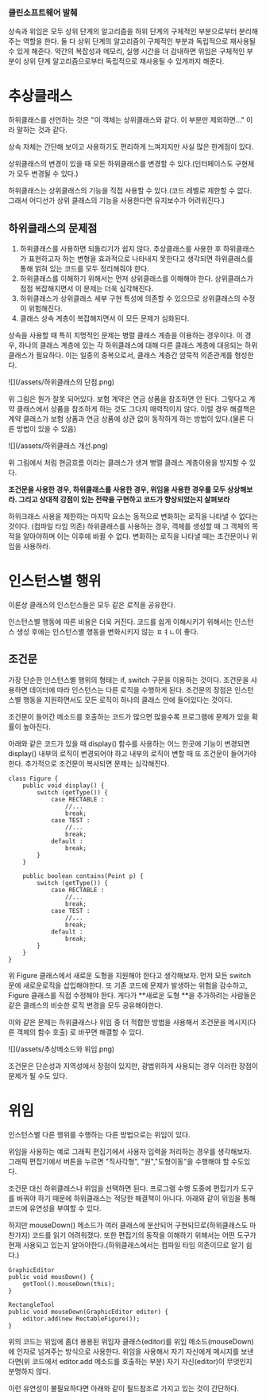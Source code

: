 ### 클린소프트웨어 발췌

상속과 위임은 모두 상위 단계의 알고리즘을 하위 단계의 구체적인 부분으로부터 분리해주는 역할을 한다. 둘 다 상위 단계의 알고리즘이 구체적인 부분과 독립적으로 재사용될 수 있게 해준다. 약간의 복잡성과 메모리, 실행 시간을 더 감내하면 위임은 구체적인 부분이 상위 단계 알고리즘으로부터 독립적으로 재사옹될 수 있게까지 해준다.

# 추상클래스

하위클래스를 선언하는 것은 "이 객체는 상위클래스와 같다. 이 부분만 제외하면..." 이라 말하는 것과 같다.

상속 자체는 간단해 보이고 사용하기도 편리하게 느껴지지만 사실 많은 한계점이 있다.

상위클래스의 변경이 있을 때 모든 하위클래스를 변경할 수 있다.\(인터페이스도 구현체가 모두 변경될 수 있다.\)

하위클래스는 상위클래스의 기능을 직접 사용할 수 있다.\(코드 레벨로 제한할 수 없다. 그래서 어디선가 상위 클래스의 기능을 사용한다면 유지보수가 어려워진다.\)

## 하위클래스의 문제점

1. 하위클래스를 사용하면 되돌리기가 쉽지 않다. 추상클래스를 사용한 후 하위클래스가 표현하고자 하는 변형을 효과적으로 나타내지 못한다고 생각되면 하위클래스를 통해 얽혀 있는 코드를 모두 정리해줘야 한다. 
2. 하위클래스를 이해하기 위해서는 먼저 상위클래스를 이해해야 한다. 상위클래스가 점점 복잡해지면서 이 문제는 더욱 심각해진다.
3. 하위클래스가 상위클래스 세부 구현 특성에 의존할 수 있으므로 상위클래스의 수정이 위험해진다. 
4. 클래스 상속 계층이 복잡해지면서 이 모든 문제가 심화된다.

상속을 사용할 때 특히 치명적인 문제는 병렬 클래스 계층을 이용하는 경우이다. 이 경우, 하나의 클래스 계층에 있는 각 하위클래스에 대해 다른 클래스 계층에 대응되는 하위클래스가 필요하다. 이는 일종의 중복으로서, 클래스 계층간 암묵적 의존관계를 형성한다.

![](/assets/하위클래스의 단점.png)

위 그림은 뭔가 잘못 되어있다. 보험 계약은 연금 상품을 참조하면 안 된다. 그렇다고 계약 클래스에서 상품을 참조하게 하는 것도 그다지 매력적이지 않다. 이럴 경우 해결책은 계약 클래스가 보험 상품과 연금 상품에 상관 없이 동작하게 하는 방법이 있다.\(물론 다른 방법이 있을 수 있음\)

![](/assets/하위클래스 개선.png)

위 그림에서 처럼 현금흐름 이라는 클래스가 생겨 병렬 클래스 계층이용을 방지할 수 있다.

**조건문을 사용한 경우, 하위클래스를 사용한 경우, 위임을 사용한 경우를 모두 상상해보라. 그리고 상대적 강점이 있는 전략을 구현하고 코드가 향상되었는지 살펴보라**

하위크래스 사용을 제한하는 마지막 요소는 동적으로 변화하는 로직을 나타낼 수 없다는 것이다. \(컴파일 타임 의존\) 하위클래스를 사용하는 경우, 객체를 생성할 때 그 객체의 목적을 알아야하며 이는 이후에 바뀔 수 없다. 변화하는 로직을 나타낼 때는 조건문이나 위임을 사용하라.

# 인스턴스별 행위

이론상 클래스의 인스턴스들은 모두 같은 로직을 공유한다.

인스턴스별 행동에 따른 비용은 더욱 커진다. 코드를 쉽게 이해시키기 위해서는 인스턴스 생성 후에는 인스턴스별 행동을 변화시키지 않는 ㅍㅕㄴ이 좋다.

## 조건문

가장 단순한 인스턴스별 행위의 형태는 if, switch 구문을 이용하는 것이다. 조건문을 사용하면 데이터에 따라 인스턴스는 다른 로직을 수행하게 된다. 조건문의 장점은 인스턴스별 행동을 지원하면서도 모든 로직이 하나의 클래스 안에 들어있다는 것이다.

조건문이 들어간 메소드를 호출하는 코드가 많으면 많을수록 프로그램에 문제가 있을 확률이 높아진다.

아래와 같은 코드가 있을 때 display\(\) 함수를 사용하는 어느 한곳에 기능이 변경되면 display\(\) 내부의 로직이 변경되어야 하고 내부의 로직이 변할 때 또 조건문이 들어가야한다. 추가적으로 조건문이 복사되면 문제는 심각해진다.

```
class Figure {
    public void display() {
        switch (getType()) {
            case RECTABLE :
                //...
                break;
            case TEST :
                //...
                break;
            default :
                break;
        }
    }

    public boolean contains(Point p) {
        switch (getType()) {
            case RECTABLE :
                //...
                break;
            case TEST :
                //...
                break;
            default :
                break;
        }
    }
}
```

위 Figure 클래스에서 새로운 도형을 지원해야 한다고 생각해보자. 먼저 모든 switch 문에 새로운로직을 삽입해야한다. 또 기존 코드에 문제가 발생하는 위험을 감수하고, Figure 클래스를 직접 수정해야 한다. 게다가 **새로운 도형 **을 추가하려는 사람들은 같은 클래스의 비슷한 로직 변경을 모두 공유해야한다.

이와 같은 문제는 하위클래스나 위임 중 더 적합한 방법을 사용해서 조건문을 메시지\(다른 객체의 함수 호출\) 로 바꾸면 해결할 수 있다.

![](/assets/추상메소드와 위임.png)

조건문은 단순성과 지역성에서 장점이 있지만, 광법위하게 사용되는 경우 이러한 장점이 문제가 될 수도 있다.

# 위임

인스턴스별 다른 행위를 수행하는 다른 방법으로는 위임이 있다.

위임을 사용하는 예로 그래픽 편집기에서 사용자 입력을 처리하는 경우를 생각해보자. 그래픽 편집기에서 버튼을 누르면 "직사각형", "원","도형이동"을 수행해야 할 수도있다.

조건문 대신 하위클래스나 위임을 선택하면 된다. 프로그램 수행 도중에 편집기가 도구를 바꿔야 하기 때문에 하위클래스는 적당한 해결책이 아니다. 아래와 같이 위임을 통해 코드에 유연성을 부여할 수 있다.

하지만 mouseDown\(\) 메소드가 여러 클래스에 분산되어 구현되므로\(하위클래스도 마찬가지\) 코드를 읽기 어려워졌다. 또한 편집기의 동작을 이해하기 위해서는 어떤 도구가 현재 사용되고 있는지 알아야한다.\(하위클래스에서는 컴파일 타임 의존이므로 알기 쉽다.\)

```
GraphicEditor
public void mousDown() {
    getTool().mouseDown(this);
}

RectangleTool
public void mouseDown(GraphicEditor editor) {
    editor.add(new RectableFigure());
}
```

위의 코드는 위임에 좀더 용용된 위임자 클래스\(editor\)를 위임 메소드\(mouseDown\)에 인자로 넘겨주는 방식으로 사용한다. 위임을 사용해서 자기 자신에게 메시지를 보낸다면\(위 코드에서 editor.add 메소드를 호출하는 부분\) 자기 자신\(editor\)이 무엇인지 분명하지 않다.

이런 유연성이 불필요하다면 아래와 같이 필드참조로 가지고 있는 것이 간단하다.





